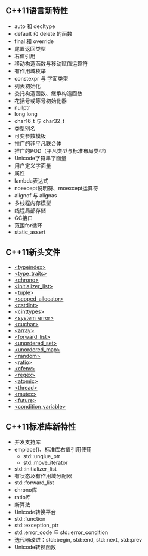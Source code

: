 ## C++11语言新特性

- auto 和 decltype
- default 和 delete 的函数
- final 和 override
- 尾置返回类型
- 右值引用
- 移动构造函数与移动赋值运算符
- 有作用域枚举
- constexpr 与 字面类型
- 列表初始化
- 委托构造函数、继承构造函数
- 花括号或等号初始化器
- nullptr
- long long
- char16_t 与 char32_t
- 类型别名
- 可变参数模板
- 推广的非平凡联合体
- 推广的POD（平凡类型与标准布局类型）
- Unicode字符串字面量
- 用户定义字面量
- 属性
- lambda表达式
- noexcept说明符、moexcept运算符
- alignof 与 alignas
- 多线程内存模型
- 线程局部存储
- GC接口
- 范围for循环
- static_assert

## C++11新头文件

- [\<typeindex\>](https://zh.cppreference.com/w/cpp/header/typeindex)
- [\<type_traits\>](https://zh.cppreference.com/w/cpp/header/type_traits)
- [\<chrono\>](https://zh.cppreference.com/w/cpp/header/chrono)
- [\<initializer_list\>](https://zh.cppreference.com/w/cpp/header/initializer_list)
- [\<tuple\>](https://zh.cppreference.com/w/cpp/header/tuple)
- [\<scoped_allocator\>](https://zh.cppreference.com/w/cpp/header/scoped_allocator)
- [\<cstdint\>](https://zh.cppreference.com/w/cpp/header/cstdint)
- [\<cinttypes\>](https://zh.cppreference.com/w/cpp/header/cinttypes)
- [\<system_error\>](https://zh.cppreference.com/w/cpp/header/system_error)
- [\<cuchar\>](https://zh.cppreference.com/w/cpp/header/cuchar)
- [\<array\>](https://zh.cppreference.com/w/cpp/header/array)
- [\<forward_list\>](https://zh.cppreference.com/w/cpp/header/forward_list)
- [\<unordered_set\>](https://zh.cppreference.com/w/cpp/header/unordered_set)
- [\<unordered_map\>](https://zh.cppreference.com/w/cpp/header/unordered_map)
- [\<random\>](https://zh.cppreference.com/w/cpp/header/random)
- [\<ratio\>](https://zh.cppreference.com/w/cpp/header/ratio)
- [\<cfenv\>](https://zh.cppreference.com/w/cpp/header/cfenv)
- [\<regex\>](https://zh.cppreference.com/w/cpp/header/regex)
- [\<atomic\>](https://zh.cppreference.com/w/cpp/header/atomic)
- [\<thread\>](https://zh.cppreference.com/w/cpp/header/thread)
- [\<mutex\>](https://zh.cppreference.com/w/cpp/header/mutex)
- [\<future\>](https://zh.cppreference.com/w/cpp/header/future)
- [\<condition_variable\>](https://zh.cppreference.com/w/cpp/header/condition_variable)

## C++11标准库新特性

- 并发支持库
- emplace()、标准库右值引用使用
    - std::unqiue_ptr
    - std::move_iterator
- std::initializer_list
- 有状态及有作用域分配器
- std::forward_list
- chrono库
- ratio库
- 新算法
- Unicode转换平台
- std::function
- std::exception_ptr
- std::error_code 与 std::error_condition
- 迭代器改进：std::begin, std::end, std::next, std::prev
- Unicode转换函数
